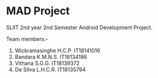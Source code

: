# MAD Project
SLIIT 2nd year 2nd Semester Android Development Project.

Team members:-
1. Wickramasinghe H.C.P. IT18141016
2. Bandara K.M.N.S. IT18134186
3. Vithana S.G.G. IT18139372
4. De Silva L.H.C.R. IT18135794
